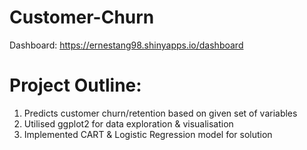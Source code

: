 # Customer-Churn

Dashboard: https://ernestang98.shinyapps.io/dashboard

# Project Outline:
1. Predicts customer churn/retention based on given set of variables
2. Utilised ggplot2 for data exploration & visualisation
3. Implemented CART & Logistic Regression model for solution
